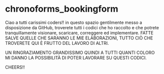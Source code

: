 # chronoforms_bookingform
Ciao a tutti carissimi coders!! in questo spazio gentilmente messo a disposizione da GitHub, troverete tutti i codici che ho raccolto e che potrete tranquillamente visionare, scaricare, correggere ed implementare.
FATTE SALVE QUELLE CHE SARANNO LE MIE ELABORAZIONI, TUTTO CIÒ CHE TROVERETE QUI È FRUTTO DEL LAVORO DI ALTRI.

UN RINGRAZIAMENTO GRANDISSIMO QUINDI A TUTTI QUANTI COLORO MI DANNO LA POSSIBILITÀ DI POTER LAVORARE SU QUESTI CODICI.

CHEERS!!
